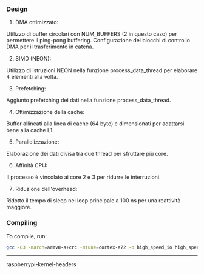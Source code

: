 

### Design

1. DMA ottimizzato:

Utilizzo di buffer circolari con NUM_BUFFERS (2 in questo caso) per permettere il ping-pong buffering.
Configurazione dei blocchi di controllo DMA per il trasferimento in catena.


2. SIMD (NEON):

Utilizzo di istruzioni NEON nella funzione process_data_thread per elaborare 4 elementi alla volta.


3. Prefetching:

Aggiunto prefetching dei dati nella funzione process_data_thread.


4. Ottimizzazione della cache:

Buffer allineati alla linea di cache (64 byte) e dimensionati per adattarsi bene alla cache L1.


5. Parallelizzazione:

Elaborazione dei dati divisa tra due thread per sfruttare più core.


6. Affinità CPU:

Il processo è vincolato ai core 2 e 3 per ridurre le interruzioni.


7. Riduzione dell'overhead:

Ridotto il tempo di sleep nel loop principale a 100 ns per una reattività maggiore.

### Compiling

To compile, run: 

```bash
gcc -O3 -march=armv8-a+crc -mtune=cortex-a72 -o high_speed_io high_speed_io.c -lrt -lpthread
```


-----------------

raspberrypi-kernel-headers